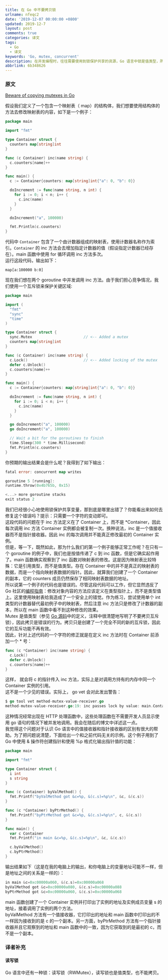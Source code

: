 ```yaml
---
title: 在 Go 中不要拷贝锁
urlname: nfeqc2
date: '2019-12-07 00:00:00 +0800'
updated: 2019-12-7
layout: post
comments: true
categories: 译文
tags:
  - Go
  - 译文
keywords: 'Go, mutex, concurrent'
description: 在并发编程时，往往需要使用到锁保护共享的资源，Go 语言中锁是值类型，所以拷贝会失去作用。
abbrlink: 6b348626
---
```



<a name="2PGKt"></a>
### 原文
[Beware of copying mutexes in Go](https://eli.thegreenplace.net/2018/beware-of-copying-mutexes-in-go/)

假设我们定义了一个包含一个映射表（ map）的结构体，我们想要使用结构体的方法去修改映射表的内容，如下是一个例子：
```go
package main

import "fmt"

type Container struct {
  counters map[string]int
}

func (c Container) inc(name string) {
  c.counters[name]++
}

func main() {
  c := Container{counters: map[string]int{"a": 0, "b": 0}}

  doIncrement := func(name string, n int) {
    for i := 0; i < n; i++ {
      c.inc(name)
    }
  }

  doIncrement("a", 100000)

  fmt.Println(c.counters)
}
```
代码中 `Container` 包含了一个由计数器组成的映射表，使用计数器名称作为索引。`Container` 的 inc 方法会去增加指定计数器的值（假设指定计数器已经存在）。main 函数中使用 for 循环调用 inc 方法多次。<br />运行这段代码，输出如下：
```
map[a:100000 b:0]
```
现在我们想在两个 goroutine 中并发调用 inc 方法。由于我们担心竞争情况，我们使用一个互斥锁来保护关键区域:
```go
package main

import (
  "fmt"
  "sync"
  "time"
)

type Container struct {
  sync.Mutex                       // <-- Added a mutex
  counters map[string]int
}

func (c Container) inc(name string) {
  c.Lock()                         // <-- Added locking of the mutex
  defer c.Unlock()
  c.counters[name]++
}

func main() {
  c := Container{counters: map[string]int{"a": 0, "b": 0}}

  doIncrement := func(name string, n int) {
    for i := 0; i < n; i++ {
      c.inc(name)
    }
  }

  go doIncrement("a", 100000)
  go doIncrement("a", 100000)

  // Wait a bit for the goroutines to finish
  time.Sleep(300 * time.Millisecond)
  fmt.Println(c.counters)
}
```
你预期的输出结果会是什么呢？我得到了如下输出：
```go
fatal error: concurrent map writes

goroutine 5 [running]:
runtime.throw(0x4b765b, 0x15)

<...> more goroutine stacks
exit status 2
```
我们已经很小心地使用锁保护共享变量，那到底是哪里出错了？你能看出来如何去修复这个错误吗？提示：只需要一个字符的变动即可。<br />这段代码的问题在于 inc 方法定义在了 Container 上，而不是 *Container，因此每次调用 inc 方法 Container 实例都会被复制一次。换种说法，inc 是一个值接收器而不是指针接收器。因此 inc 的每次调用并不能真正修改最初的 Container 实例。<br />但是，等一下，既然如此，那为什么我们的第一个例子能够正常工作呢？在只有一个 goroutine 的例子中，我们也是按值传递了 c 到 inc 函数，但是它确实起作用了。main 函数确实观察到了 inc 函数对映射表的修改。这是因为映射表比较特殊：它是引用类型，而不是值类型。存在 Container 中的并不是真正的映射表的数据，而是一个指向映射表数据的指针。因此，就算我们创建了一个 Container 的副本，它的 counters 成员仍然保存了相同映射表数据的地址。<br />所以说第一个例子的代码也是错误的。尽管这段代码可以工作，但它显然违反了 Go 社区的[编程指南](https://golang.org/doc/faq#methods_on_values_or_pointers)：修改对象内容的方法应该定义在类型指针上，而不是类型值上。这里使用映射表给我造成了一个安全上的错觉。作为练习，尝试使用单个 int 类型的计数器替代最初例子中的映射表，然后注意 inc 方法只是修改了计数器的副本，所以在 main 函数中看不到这种修改的效果。<br />Mutex 是值类型（参见 [Go 源码](https://golang.org/src/sync/mutex.go)中的定义，注释中很清楚地写明了不要拷贝互斥锁），因此拷贝是错误的行为。拷贝只是创建了一个完全不同的新的互斥锁，因此它的互斥功能不再有效。<br />因此，针对上述代码的一个字符的修正就是在定义 inc 方法时在 Container 前添加一个 * 号：
```go
func (c *Container) inc(name string) {
  c.Lock()
  defer c.Unlock()
  c.counters[name]++
}
```
这样， 就会将 c 的指针传入 inc 方法，实际上是对调用方持有的内存中同一个 Container 实例的引用。<br />这不是一个少见的错误。实际上， go vet 会对此发出警告：
```go
$ go tool vet method-mutex-value-receiver.go
method-mutex-value-receiver.go:19: inc passes lock by value: main.Container
```
这种情况经常出现在 HTTP 处理函数中，这些处理函数在不需要开发人员显示使用 go 语句的情况下被并发地调用。我会在随后的博文中详述这一点。<br />我觉得这个问题对于认识 Go 语言中的值接收器和指针接收器的区别有很大的帮助。为了把问题说清楚，下面给出一个和之前代码无关的示例。这个例子用到了 Go 中使用 & 操作符创建指针和使用 %p 格式化输出指针值的功能：
```go
package main

import "fmt"

type Container struct {
  i int
  s string
}

func (c Container) byValMethod() {
  fmt.Printf("byValMethod got &c=%p, &(c.s)=%p\n", &c, &(c.s))
}

func (c *Container) byPtrMethod() {
  fmt.Printf("byPtrMethod got &c=%p, &(c.s)=%p\n", c, &(c.s))
}

func main() {
  var c Container
  fmt.Printf("in main &c=%p, &(c.s)=%p\n", &c, &(c.s))

  c.byValMethod()
  c.byPtrMethod()
}
```
输出结果如下（这是在我的电脑上的输出，和你电脑上的变量地址可能不一样，但是地址之间的关系是一样的）：
```go
in main &c=0xc00000a060, &(c.s)=0xc00000a068
byValMethod got &c=0xc00000a080, &(c.s)=0xc00000a088
byPtrMethod got &c=0xc00000a060, &(c.s)=0xc00000a068
```
main 函数创建了一个 Container 实例并打印出了实例的地址及实例成员变量 s 的地址，接着调用了实例的两个方法。<br />byValMethod 方法有一个值接收器，它打印出的地址和 main 函数中打印出的不一样因为接收到的是 c 的一个副本。另一方面，byPtrMethod 方法有一个指针接收器并且它观察到的地址和 main 函数中的一致，因为它获取到的是最初的 c，而不是一个副本。

<a name="xK7hi"></a>
### 译者补充
<a name="mCRS2"></a>
#### 读写锁
Go 语言中还有一种锁：读写锁（RWMutex），读写锁也是值类型，也不能拷贝。

